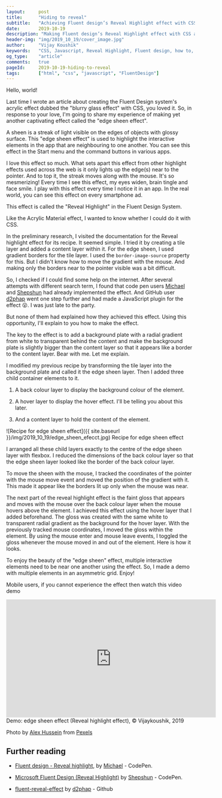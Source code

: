 ```yaml
---
layout:     post
title:      "Hiding to reveal"
subtitle:   "Achieving Fluent design’s Reveal Highlight effect with CSS and JavaScript"
date:       2019-10-19
description: "Making Fluent design’s Reveal Highlight effect with CSS and JavaScript"
header-img: "img/2019_10_19/cover_image.jpg"
author:     "Vijay Koushik"
keywords:   "CSS, Javascript, Reveal Highlight, Fluent design, how to, HTML"
og_type: 	"article"
comments:   true
pageId:     2019-10-19-hiding-to-reveal
tags:       ["html", "css", "javascript", "FluentDesign"]
---
```

Hello, world!

Last time I wrote an article about creating the Fluent Design system's acrylic effect dubbed the "blurry glass effect" with CSS, you loved it. So, in response to your love, I'm going to share my experience of making yet another captivating effect called the "edge sheen effect".

A sheen is a streak of light visible on the edges of objects with glossy surface. This "edge sheen effect" is used to highlight the interactive elements in the app that are neighbouring to one another. You can see this effect in the Start menu and the command buttons in various apps.

I love this effect so much. What sets apart this effect from other highlight effects used across the web is it only lights up the edge(s) near to the pointer. And to top it, the streak moves along with the mouse. It's so mesmerizing! Every time I see this effect, my eyes widen, brain tingle and face smile. I play with this effect every time I notice it in an app. In the real world, you can see this effect on every smartphone ad.

This effect is called the "Reveal Highlight" in the Fluent Design System.

Like the Acrylic Material effect, I wanted to know whether I could do it with CSS.

In the preliminary research, I visited the documentation for the Reveal highlight effect for its recipe. It seemed simple. I tried it by creating a tile layer and added a content layer within it. For the edge sheen, I used gradient borders for the tile layer. I used the `border-image-source` property for this. But I didn't know how to move the gradient with the mouse. And making only the borders near to the pointer visible was a bit difficult.

<script async src="//jsfiddle.net/svijaykoushik/k9ohpeux/embed/result/"></script>

So, I checked if I could find some help on the internet. After several attempts with different search term, I found that code pen users [Michael](https://codepen.io/RumyantsevMichael) and [Shepshun](https://codepen.io/Sepshun) had already implemented the effect. And GitHub user [d2phap](https://github.com/d2phap) went one step further and had made a JavaScript plugin for the effect 😮. I was just late to the party.

But none of them had explained how they achieved this effect. Using this opportunity, I'll explain to you how to make the effect.

The key to the effect is to add a background plate with a radial gradient from white to transparent behind the content and make the background plate is slightly bigger than the content layer so that it appears like a border to the content layer. Bear with me. Let me explain.

I modified my previous recipe by transforming the tile layer into the background plate and called it the edge sheen layer. Then I added three child container elements to it.

1. A back colour layer to display the background colour of the element.

2. A hover layer to display the hover effect. I'll be telling you about this later.

3. And a content layer to hold the content of the element.

![Recipe for edge sheen effect]({{ site.baseurl }}/img/2019_10_19/edge_sheen_efecct.jpg) <span class="caption text-muted">Recipe for edge sheen effect</span>

I arranged all these child layers exactly to the centre of the edge sheen layer with flexbox. I reduced the dimensions of the back colour layer so that the edge sheen layer looked like the border of the back colour layer.

To move the sheen with the mouse, I tracked the coordinates of the pointer with the mouse move event and moved the position of the gradient with it. This made it appear like the borders lit up only when the mouse was near.

The next part of the reveal highlight effect is the faint gloss that appears and moves with the mouse over the back colour layer when the mouse hovers above the element. I achieved this effect using the hover layer that I added beforehand. The gloss was created with the same white to transparent radial gradient as the background for the hover layer. With the previously tracked mouse coordinates, I moved the gloss within the element. By using the mouse enter and mouse leave events, I toggled the gloss whenever the mouse moved in and out of the element.
Here is how it looks.

<script async src="//jsfiddle.net/svijaykoushik/8o5a9j0x/embed/result/"></script>

To enjoy the beauty of the "edge sheen" effect, multiple interactive elements need to be near one another using the effect. So, I made a demo with multiple elements in an asymmetric grid. Enjoy!

<script async src="//jsfiddle.net/svijaykoushik/n72jwx5u/embed/result/"></script>

Mobile users, if you cannot experience the effect then watch this video demo

<iframe width="560" height="315" src="https://www.youtube.com/embed/yC1I0LOoiSI" frameborder="0" allow="accelerometer; autoplay; encrypted-media; gyroscope; picture-in-picture" allowfullscreen></iframe>
<span class="image-credit text-muted">Demo: edge sheen effect (Reveal highlight effect), &copy; Vijaykoushik, 2019</span>

Photo by [Alex Hussein](https://www.pexels.com/@alex-hussein-1391461?utm_content=attributionCopyText&utm_medium=referral&utm_source=pexels) from [Pexels](https://www.pexels.com/photo/man-and-woman-standing-on-seashore-2685039/?utm_content=attributionCopyText&utm_medium=referral&utm_source=pexels)

## Further reading

- [Fluent design - Reveal highlight](https://codepen.io/RumyantsevMichael/pen/qKWeEK), by [Michael](https://codepen.io/RumyantsevMichael) - CodePen.

- [Microsoft Fluent Design (Reveal Highlight)](https://codepen.io/Sepshun/pen/YEXKNy) by [Shepshun](https://codepen.io/Sepshun) - CodePen.

- [fluent-reveal-effect](https://d2phap.github.io/fluent-reveal-effect/) by [d2phap](https://github.com/d2phap) - Github

